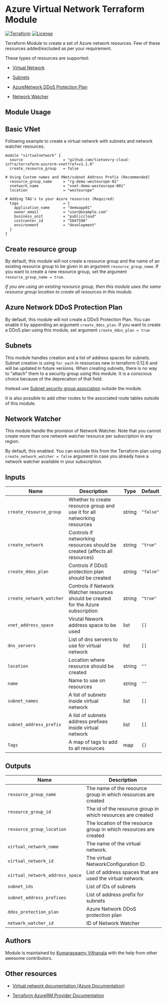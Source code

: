 # Azure Virtual Network Terraform Module

[![Terraform](https://img.shields.io/badge/Terraform%20-0.12-brightgreen.svg?style=flat)](https://github.com/hashicorp/terraform/releases) [![License](https://img.shields.io/badge/License%20-MIT-brightgreen.svg?style=flat)](https://github.com/kumarvna/cloudascode/blob/master/LICENSE)

Terraform Module to create a set of Azure network resources. Few of these resources added/excluded as per your requirement.

These types of resources are supported:

* [Virtual Network](https://www.terraform.io/docs/providers/azurerm/r/virtual_network.html)

* [Subnets](https://www.terraform.io/docs/providers/azurerm/r/subnet.html)

* [AzureNetwork DDoS Protection Plan](https://www.terraform.io/docs/providers/azurerm/r/network_ddos_protection_plan.html)

* [Network Watcher](https://www.terraform.io/docs/providers/azurerm/r/network_watcher.html)

## Module Usage

## Basic VNet

Following example to create a virtual network with subnets and network watcher resources.

```
module "virtualnetwork" {
  source                  = "github.com/tietoevry-cloud-infra/terraform-azurerm-vnet?ref=v1.1.0"
  create_resource_group   = false

# Using Custom names and VNet/subnet Address Prefix (Recommended)
  resource_group_name     = "rg-demo-westeurope-01"
  vnetwork_name           = "vnet-demo-westeurope-001"
  location                = "westeurope"

# Adding TAG's to your Azure resources (Required)
  tags                    = {
    application_name      = "demoapp01"
    owner_email           = "user@example.com"
    business_unit         = "publiccloud"
    costcenter_id         = "5847596"
    environment           = "development"
  }
}
```

## Create resource group

By default, this module will not create a resource group and the name of an existing resource group to be given in an argument `resource_group_name`. If you want to create a new resource group, set the argument `resource_group_name = true`.

*If you are using an existing resource group, then this module uses the same resource group location to create all resources in this module.*

## Azure Network DDoS Protection Plan

By default, this module will not create a DDoS Protection Plan. You can enable it by appending an argument `create_ddos_plan`. If you want to create a DDoS plan using this module, set argument `create_ddos_plan = true`

## Subnets

This module handles creation and a list of address spaces for subnets. Subnet creation is using `for_each` in resources new in terraform 0.12.6 and will be updated in future versions. When creating subnets, there is no way to "attach" them to a security group using this module. It is a conscious choice because of the deprecation of that field.

Instead use [Subnet security group association](https://www.terraform.io/docs/providers/azurerm/r/subnet_network_security_group_association.html) outside the module.

It is also possible to add other routes to the associated route tables outside of this module.

## Network Watcher

This module handle the provision of Network Watcher. Note that you cannot create more than one network watcher resource per subscription in any region.

By default, this enabled. You can exclude this from the Terraform plan using `create_network_watcher = false` argument in case you already have a network watcher available in your subscription.

## Inputs

Name | Description | Type | Default
---- | ----------- | ---- | -------
`create_resource_group` | Whether to create resource group and use it for all networking resources | string | `"false"`
`create_network` | Controls if networking resources should be created (affects all resources) | string | `"true"`
`create_ddos_plan` | Controls if DDoS protection plan should be created | string | `"false"`
`create_network_watcher`|Controls if Network Watcher resources should be created for the Azure subscription |string|`"true"`
`vnet_address_space`|Virutal Nework address space to be used |list|`[]`
`dns_servers` | List of dns servers to use for virtual network | list |`[]`
`location` |Location where resource should be created |string |`""`
`name` | Name to use on resources | string |`""`
`subnet_names`|A list of subnets inside virtual network| list |`[]`
`subnet_address_prefix`|A list of subnets address prefixes inside virtual network| list |`[]`
`Tags`|A map of tags to add to all resources|map|`{}`

## Outputs

Name | Description
---- | -----------
`resource_group_name` | The name of the resource group in which resources are created
`resource_group_id` | The id of the resource group in which resources are created
`resource_group_location`| The location of the resource group in which resources are created
`virtual_network_name` | The name of the virtual network.
`virtual_network_id` |The virtual NetworkConfiguration ID.
`virtual_network_address_space` | List of address spaces that are used the virtual network.
`subnet_ids` | List of IDs of subnets
`subnet_address_prefixes` | List of address prefix for  subnets
`ddos_protection_plan` | Azure Network DDoS protection plan
`network_watcher_id` | ID of Network Watcher

## Authors

Module is maintained by [Kumaraswamy Vithanala](mailto:kumaraswamy.vithanala@tieto.com) with the help from other awesome contributors.

## Other resources

* [Virtual network documentation (Azure Documentation)](https://docs.microsoft.com/en-us/azure/virtual-network/)

* [Terraform AzureRM Provider Documentation](https://www.terraform.io/docs/providers/azurerm/index.html)
